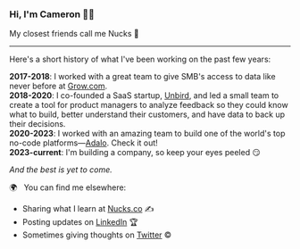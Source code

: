 ### Hi, I'm Cameron 👨‍💻

My closest friends call me Nucks 👊

---

Here's a short history of what I've been working on the past few years:

**2017-2018**: I worked with a great team to give SMB's access to data like never before at [Grow.com](https://grow.com). <br/>
**2018-2020**: I co-founded a SaaS startup, [Unbird](https://unbird.com), and led a small team to create a tool for product managers to analyze feedback so they could know what to build, better understand their customers, and have data to back up their decisions. <br/>
**2020-2023**: I worked with an amazing team to build one of the world's top no-code platforms—[Adalo](https://adalo.com?ref=nucks-github). Check it out! <br/>
**2023-current**: I'm building a company, so keep your eyes peeled 😏 <br/>

*And the best is yet to come.*

🌍 &nbsp; You can find me elsewhere: 
- Sharing what I learn at [Nucks.co](https://nucks.co?ref=github) ✍️  
- Posting updates on [LinkedIn](https://linkedin.com/in/nucks) 🏆  
- Sometimes giving thoughts on [Twitter](https://twitter.com/camnuckols) ©  
